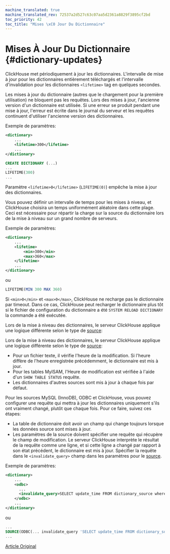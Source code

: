 ```yaml
---
machine_translated: true
machine_translated_rev: 72537a2d527c63c07aa5d2361a8829f3895cf2bd
toc_priority: 42
toc_title: "Mises \xC0 Jour Du Dictionnaire"
---
```


# Mises À Jour Du Dictionnaire {#dictionary-updates}

ClickHouse met périodiquement à jour les dictionnaires. L'intervalle de mise à jour pour les dictionnaires entièrement téléchargés et l'intervalle d'invalidation pour les dictionnaires `<lifetime>` tag en quelques secondes.

Les mises à jour du dictionnaire (autres que le chargement pour la première utilisation) ne bloquent pas les requêtes. Lors des mises à jour, l'ancienne version d'un dictionnaire est utilisée. Si une erreur se produit pendant une mise à jour, l'erreur est écrite dans le journal du serveur et les requêtes continuent d'utiliser l'ancienne version des dictionnaires.

Exemple de paramètres:

``` xml
<dictionary>
    ...
    <lifetime>300</lifetime>
    ...
</dictionary>
```

``` sql
CREATE DICTIONARY (...)
...
LIFETIME(300)
...
```

Paramètre `<lifetime>0</lifetime>` (`LIFETIME(0)`) empêche la mise à jour des dictionnaires.

Vous pouvez définir un intervalle de temps pour les mises à niveau, et ClickHouse choisira un temps uniformément aléatoire dans cette plage. Ceci est nécessaire pour répartir la charge sur la source du dictionnaire lors de la mise à niveau sur un grand nombre de serveurs.

Exemple de paramètres:

``` xml
<dictionary>
    ...
    <lifetime>
        <min>300</min>
        <max>360</max>
    </lifetime>
    ...
</dictionary>
```

ou

``` sql
LIFETIME(MIN 300 MAX 360)
```

Si `<min>0</min>` et `<max>0</max>`, ClickHouse ne recharge pas le dictionnaire par timeout.
Dans ce cas, ClickHouse peut recharger le dictionnaire plus tôt si le fichier de configuration du dictionnaire a été `SYSTEM RELOAD DICTIONARY` la commande a été exécutée.

Lors de la mise à niveau des dictionnaires, le serveur ClickHouse applique une logique différente selon le type de [source](external-dicts-dict-sources.md):

Lors de la mise à niveau des dictionnaires, le serveur ClickHouse applique une logique différente selon le type de [source](external-dicts-dict-sources.md):

-   Pour un fichier texte, il vérifie l'heure de la modification. Si l'heure diffère de l'heure enregistrée précédemment, le dictionnaire est mis à jour.
-   Pour les tables MyISAM, l'Heure de modification est vérifiée à l'aide d'un `SHOW TABLE STATUS` requête.
-   Les dictionnaires d'autres sources sont mis à jour à chaque fois par défaut.

Pour les sources MySQL (InnoDB), ODBC et ClickHouse, vous pouvez configurer une requête qui mettra à jour les dictionnaires uniquement s'ils ont vraiment changé, plutôt que chaque fois. Pour ce faire, suivez ces étapes:

-   La table de dictionnaire doit avoir un champ qui change toujours lorsque les données source sont mises à jour.
-   Les paramètres de la source doivent spécifier une requête qui récupère le champ de modification. Le serveur ClickHouse interprète le résultat de la requête comme une ligne, et si cette ligne a changé par rapport à son état précédent, le dictionnaire est mis à jour. Spécifier la requête dans le `<invalidate_query>` champ dans les paramètres pour le [source](external-dicts-dict-sources.md).

Exemple de paramètres:

``` xml
<dictionary>
    ...
    <odbc>
      ...
      <invalidate_query>SELECT update_time FROM dictionary_source where id = 1</invalidate_query>
    </odbc>
    ...
</dictionary>
```

ou

``` sql
...
SOURCE(ODBC(... invalidate_query 'SELECT update_time FROM dictionary_source where id = 1'))
...
```

[Article Original](https://clickhouse.tech/docs/en/query_language/dicts/external_dicts_dict_lifetime/) <!--hide-->

